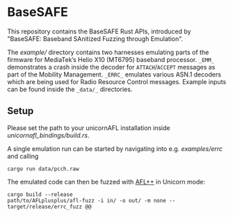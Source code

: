 # BaseSAFE

This repository contains the BaseSAFE Rust APIs, introduced by "BaseSAFE: Baseband SAnitized Fuzzing through Emulation".

The _example/_ directory contains two harnesses emulating parts of the firmware for MediaTek’s Helio X10 (MT6795) baseband processor.
`_EMM_` demonstrates a crash inside the decoder for `ATTACH`/`ACCEPT` messages as part of the Mobility Management.
`_ERRC_` emulates various ASN.1 decoders which are being used for Radio Resource Control messages. Example inputs can be found inside the `_data/_` directories.

## Setup

Please set the path to your unicornAFL installation inside _unicornafl_bindings/build.rs_.

A single emulation run can be started by navigating into e.g.
_examples/errc_ and calling
```
cargo run data/pcch.raw
```

The emulated code can then be fuzzed with [AFL++](https://github.com/AFLplusplus/AFLplusplus) in Unicorn mode:
```
cargo build --release
path/to/AFLplusplus/afl-fuzz -i in/ -o out/ -m none -- target/release/errc_fuzz @@
```